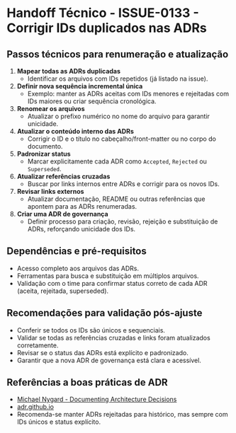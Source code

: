 # Handoff Técnico - ISSUE-0133 - Corrigir IDs duplicados nas ADRs

## Passos técnicos para renumeração e atualização

1. **Mapear todas as ADRs duplicadas**
   - Identificar os arquivos com IDs repetidos (já listado na issue).
2. **Definir nova sequência incremental única**
   - Exemplo: manter as ADRs aceitas com IDs menores e rejeitadas com IDs maiores ou criar sequência cronológica.
3. **Renomear os arquivos**
   - Atualizar o prefixo numérico no nome do arquivo para garantir unicidade.
4. **Atualizar o conteúdo interno das ADRs**
   - Corrigir o ID e o título no cabeçalho/front-matter ou no corpo do documento.
5. **Padronizar status**
   - Marcar explicitamente cada ADR como `Accepted`, `Rejected` ou `Superseded`.
6. **Atualizar referências cruzadas**
   - Buscar por links internos entre ADRs e corrigir para os novos IDs.
7. **Revisar links externos**
   - Atualizar documentação, README ou outras referências que apontem para as ADRs renumeradas.
8. **Criar uma ADR de governança**
   - Definir processo para criação, revisão, rejeição e substituição de ADRs, reforçando unicidade dos IDs.

## Dependências e pré-requisitos

- Acesso completo aos arquivos das ADRs.
- Ferramentas para busca e substituição em múltiplos arquivos.
- Validação com o time para confirmar status correto de cada ADR (aceita, rejeitada, superseded).

## Recomendações para validação pós-ajuste

- Conferir se todos os IDs são únicos e sequenciais.
- Validar se todas as referências cruzadas e links foram atualizados corretamente.
- Revisar se o status das ADRs está explícito e padronizado.
- Garantir que a nova ADR de governança está clara e acessível.

## Referências a boas práticas de ADR

- [Michael Nygard - Documenting Architecture Decisions](https://cognitect.com/blog/2011/11/15/documenting-architecture-decisions)
- [adr.github.io](https://adr.github.io/)
- Recomenda-se manter ADRs rejeitadas para histórico, mas sempre com IDs únicos e status explícito.